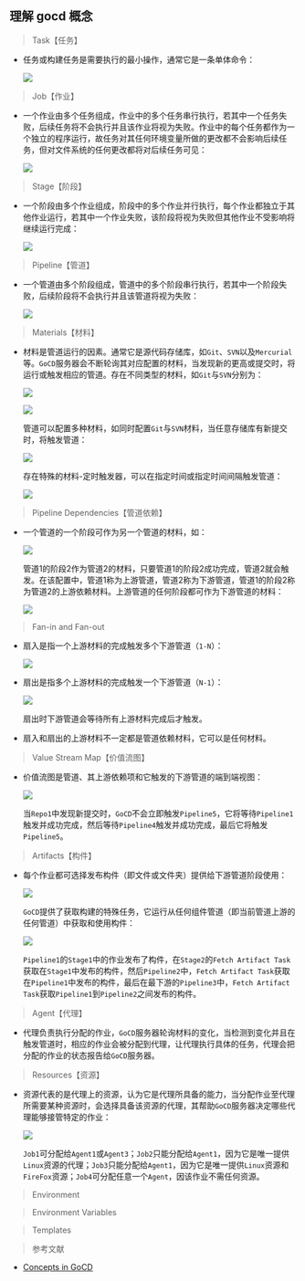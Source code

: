 ## 理解 gocd 概念

> Task【任务】

* 任务或构建任务是需要执行的最小操作，通常它是一条单体命令：
  
  ![](https://raw.githubusercontent.com/Garden12138/picbed-cloud/main/minikube/Snipaste_2023-04-11_16-25-16.png)

> Job【作业】

* 一个作业由多个任务组成，作业中的多个任务串行执行，若其中一个任务失败，后续任务将不会执行并且该作业将视为失败。作业中的每个任务都作为一个独立的程序运行，故任务对其任何环境变量所做的更改都不会影响后续任务，但对文件系统的任何更改都将对后续任务可见：
  
  ![](https://raw.githubusercontent.com/Garden12138/picbed-cloud/main/minikube/Snipaste_2023-04-11_16-59-55.png)  

> Stage【阶段】

* 一个阶段由多个作业组成，阶段中的多个作业并行执行，每个作业都独立于其他作业运行，若其中一个作业失败，该阶段将视为失败但其他作业不受影响将继续运行完成：

  ![](https://raw.githubusercontent.com/Garden12138/picbed-cloud/main/minikube/Snipaste_2023-04-11_17-02-54.png)

> Pipeline【管道】

* 一个管道由多个阶段组成，管道中的多个阶段串行执行，若其中一个阶段失败，后续阶段将不会执行并且该管道将视为失败：

  ![](https://raw.githubusercontent.com/Garden12138/picbed-cloud/main/minikube/Snipaste_2023-04-11_17-03-04.png) 

> Materials【材料】

* 材料是管道运行的因素。通常它是源代码存储库，如```Git```、```SVN```以及```Mercurial```等。```GoCD```服务器会不断轮询其对应配置的材料，当发现新的更高或提交时，将运行或触发相应的管道。存在不同类型的材料，如```Git```与```SVN```分别为：

  ![](https://raw.githubusercontent.com/Garden12138/picbed-cloud/main/minikube/Snipaste_2023-04-11_17-03-30.png)

  ![](https://raw.githubusercontent.com/Garden12138/picbed-cloud/main/minikube/Snipaste_2023-04-11_17-03-38.png)

  管道可以配置多种材料，如同时配置```Git```与```SVN```材料，当任意存储库有新提交时，将触发管道：

  ![](https://raw.githubusercontent.com/Garden12138/picbed-cloud/main/minikube/Snipaste_2023-04-11_17-07-33.png)

  存在特殊的材料-定时触发器，可以在指定时间或指定时间间隔触发管道：

  ![](https://raw.githubusercontent.com/Garden12138/picbed-cloud/main/minikube/Snipaste_2023-04-11_17-03-46.png)

> Pipeline Dependencies【管道依赖】

* 一个管道的一个阶段可作为另一个管道的材料，如：

  ![](https://raw.githubusercontent.com/Garden12138/picbed-cloud/main/minikube/Snipaste_2023-04-11_17-07-50.png)

  管道1的阶段2作为管道2的材料，只要管道1的阶段2成功完成，管道2就会触发。在该配置中，管道1称为上游管道，管道2称为下游管道，管道1的阶段2称为管道2的上游依赖材料。上游管道的任何阶段都可作为下游管道的材料：

  ![](https://raw.githubusercontent.com/Garden12138/picbed-cloud/main/minikube/Snipaste_2023-04-11_17-08-02.png)  

> Fan-in and Fan-out

* 扇入是指一个上游材料的完成触发多个下游管道（```1-N```）：

  ![](https://raw.githubusercontent.com/Garden12138/picbed-cloud/main/minikube/Snipaste_2023-04-11_17-08-14.png)

* 扇出是指多个上游材料的完成触发一个下游管道（```N-1```）：

  ![](https://raw.githubusercontent.com/Garden12138/picbed-cloud/main/minikube/Snipaste_2023-04-11_17-08-25.png) 

  扇出时下游管道会等待所有上游材料完成后才触发。

* 扇入和扇出的上游材料不一定都是管道依赖材料，它可以是任何材料。

> Value Stream Map【价值流图】

* 价值流图是管道、其上游依赖项和它触发的下游管道的端到端视图：

  ![](https://raw.githubusercontent.com/Garden12138/picbed-cloud/main/minikube/Snipaste_2023-04-11_17-08-38.png)

  当```Repo1```中发现新提交时，```GoCD```不会立即触发```Pipeline5```，它将等待```Pipeline1```触发并成功完成，然后等待```Pipeline4```触发并成功完成，最后它将触发```Pipeline5```。

> Artifacts【构件】

* 每个作业都可选择发布构件（即文件或文件夹）提供给下游管道阶段使用：

  ![](https://raw.githubusercontent.com/Garden12138/picbed-cloud/main/minikube/Snipaste_2023-04-11_17-08-52.png)
  
  ```GoCD```提供了获取构建的特殊任务，它运行从任何组件管道（即当前管道上游的任何管道）中获取和使用构件：

  ![](https://raw.githubusercontent.com/Garden12138/picbed-cloud/main/minikube/Snipaste_2023-04-11_17-09-10.png)
  
  ```Pipeline1```的```Stage1```中的作业发布了构件，在```Stage2```的```Fetch Artifact Task```获取在```Stage1```中发布的构件，然后```Pipeline2```中，```Fetch Artifact Task```获取在```Pipeline1```中发布的构件，最后在最下游的```Pipeline3```中，```Fetch Artifact Task```获取```Pipeline1```到```Pipeline2```之间发布的构件。

> Agent【代理】

* 代理负责执行分配的作业，```GoCD```服务器轮询材料的变化，当检测到变化并且在触发管道时，相应的作业会被分配到代理，让代理执行具体的任务，代理会把分配的作业的状态报告给```GoCD```服务器。

> Resources【资源】

* 资源代表的是代理上的资源，认为它是代理所具备的能力，当分配作业至代理所需要某种资源时，会选择具备该资源的代理，其帮助```GoCD```服务器决定哪些代理能够接管特定的作业：

  ![](https://raw.githubusercontent.com/Garden12138/picbed-cloud/main/minikube/Snipaste_2023-04-11_17-09-48.png)

  ```Job1```可分配给```Agent1```或```Agent3```；```Job2```只能分配给```Agent1```，因为它是唯一提供```Linux```资源的代理；```Job3```只能分配给```Agent1```，因为它是唯一提供```Linux```资源和```FireFox```资源；```Job4```可分配任意一个```Agent```，因该作业不需任何资源。

> Environment

> Environment Variables

> Templates

> 参考文献

* [Concepts in GoCD](https://docs.gocd.org/current/introduction/concepts_in_go.html)